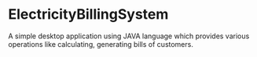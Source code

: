 # ElectricityBillingSystem
A simple desktop application using JAVA language which provides various operations like calculating, generating bills of customers. 
